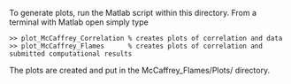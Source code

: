 To generate plots, run the Matlab script within this directory.  From a terminal with Matlab open simply type
```
>> plot_McCaffrey_Correlation % creates plots of correlation and data
>> plot_McCaffrey_Flames      % creates plots of correlation and submitted computational results
```
The plots are created and put in the McCaffrey_Flames/Plots/ directory.
